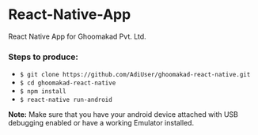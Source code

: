 # React-Native-App
React Native App for Ghoomakad Pvt. Ltd.

### Steps to produce: 

* `$ git clone https://github.com/AdiUser/ghoomakad-react-native.git`
* `$ cd ghoomakad-react-native`
* `$ npm install`
* `$ react-native run-android`

**Note:** Make sure that you have your android device attached with USB debugging enabled or have a working Emulator installed.

